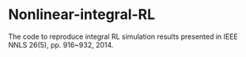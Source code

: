 # Nonlinear-integral-RL
The code to reproduce integral RL simulation results presented in IEEE NNLS 26(5), pp. 916~932, 2014.
